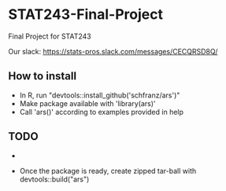 # STAT243-Final-Project
Final Project for STAT243

Our slack: https://stats-pros.slack.com/messages/CECQRSD8Q/

## How to install
* In R, run "devtools::install_github('schfranz/ars')"
* Make package available with 'library(ars)'
* Call 'ars()' according to examples provided in help

## TODO
*


* Once the package is ready, create zipped tar-ball with devtools::build("ars")
